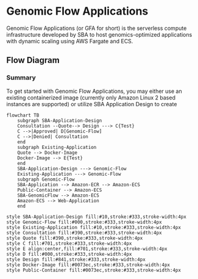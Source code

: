 # Genomic Flow Applications

Genomic Flow Applications (or GFA for short) is the serverless compute infrastructure developed by SBA to host genomics-optimized applications with dynamic scaling using AWS Fargate and ECS.

## Flow Diagram

### Summary

To get started with Genomic Flow Applications, you may either use an existing containerized image (currently only Amazon Linux 2 based instances are supported) or utilize SBA Application Design to create 

``` mermaid
flowchart TB
    subgraph SBA-Application-Design
    Consultation --Quote--> Design ---> C{Test}
    C -->|Approved| D[Genomic-Flow]
    C -->|Denied| Consultation
    end
    subgraph Existing-Application
    Quote --> Docker-Image
    Docker-Image --> E{Test}
    end
    SBA-Application-Design ---> Genomic-Flow
    Existing-Application ---> Genomic-Flow
    subgraph Genomic-Flow
    SBA-Application --> Amazon-ECR --> Amazon-ECS
    Public-Container --> Amazon-ECS
    SBA-GenomicFlow --> Amazon-ECS
    Amazon-ECS --> Web-Application
    end
  
style SBA-Application-Design fill:#10,stroke:#333,stroke-width:4px
style Genomic-Flow fill:#000,stroke:#333,stroke-width:4px
style Existing-Application fill:#10,stroke:#333,stroke-width:4px
style Consultation fill:#390,stroke:#333,stroke-width:4px
style Quote fill:#390,stroke:#333,stroke-width:4px
style C fill:#701,stroke:#333,stroke-width:4px
style E align:center,fill:#701,stroke:#333,stroke-width:4px
style D fill:#000,stroke:#333,stroke-width:4px
style Design fill:#841,stroke:#333,stroke-width:4px
style Docker-Image fill:#0073ec,stroke:#333,stroke-width:4px
style Public-Container fill:#0073ec,stroke:#333,stroke-width:4px
```
